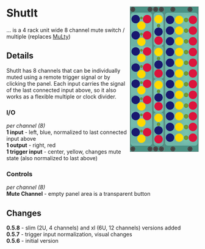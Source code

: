 # ShutIt <img align="right" src="images/shutters_100.png">
... is a 4 rack unit wide 8 channel mute switch / multiple (replaces [MuLty](multy.md))  

## Details
ShutIt has 8 channels that can be individually muted using a remote trigger signal or by clicking the panel.
Each input carries the signal of the last connected input above, so it also works as a flexible multiple or clock divider.

### I/O
_per channel (8)_  
__1 input__ - left, blue, normalized to last connected input above  
__1 output__ - right, red  
__1 trigger input__ - center, yellow, changes mute state (also normalized to last above)  

### Controls
_per channel (8)_  
__Mute Channel__ - empty panel area is a transparent button

## Changes
__0.5.8__ - slim (2U, 4 channels) and xl (6U, 12 channels) versions added  
__0.5.7__ - trigger input normalization, visual changes  
__0.5.6__ - initial version
